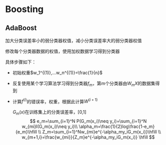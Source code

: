 # Boosting

## AdaBoost

加大分类误差率小的弱分类器权值，减小分类误差率大的弱分类器权值

修改每个分类器数据的权值，使用加权数据学习得到分类器

具体步骤如下：

- 初始权重$w_1^{(1)},...w_n^{(1)}=\frac{1}{n}$

- 反复使用某个学习算法学习得到分类器$f_m$，第m个分类器由$W_mX$的数据集得到

- 计算$f^{(i)}$的错误率，权重，根据此计算$W^{(i+1)}$

  $G_m(x)$在训练集上的分类误差率，[0,1]
  $$
  e_m=\sum_{i=1}^N P(G_m(x_i)\neq y_i)=\sum_{i=1}^N w_{mi}I(G_m(x_i)\neq y_i)\\
  \alpha_m=\frac{1}{2}log\frac{1-e_m}{e_m}\hfill \\
  Z_m=\sum_{i=1}^Nw_{mi}e^{-\alpha_my_iG_m(x_i)}\hfill \\
  w_{m+1,i}=\frac{w_{mi}}{Z_m}e^{-\alpha_my_iG_m(x_i)} \hfill
  $$
